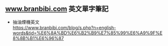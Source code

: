 ## www.branbibi.com 英文單字筆記

- 抽油煙機英文
  <br>https://www.branbibi.com/blog/s.php?n=english-words&tid=%E6%8A%BD%E6%B2%B9%E7%85%99%E6%A9%9F%E8%8B%B1%E6%96%87
